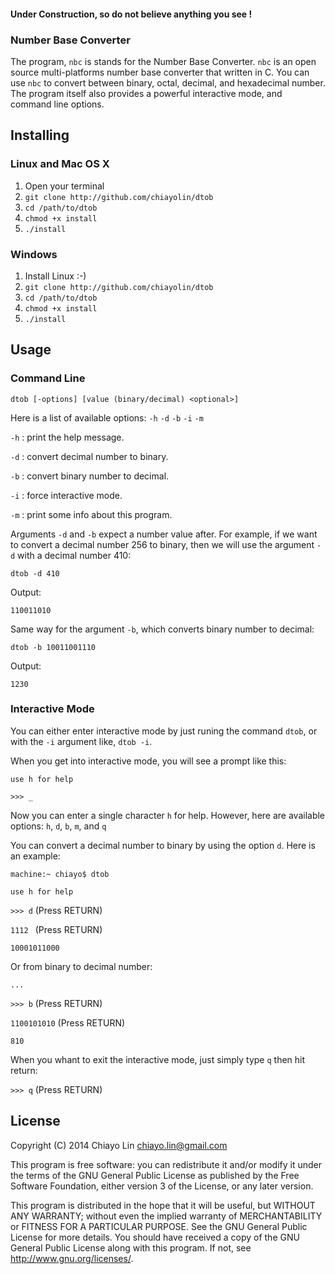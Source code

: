 #### Under Construction, so do not believe anything you see !

### Number Base Converter

The program, `nbc` is stands for the Number Base Converter. `nbc` is an open source multi-platforms number base converter that written in C. You can use `nbc` to convert between binary, octal, decimal, and hexadecimal number. The program itself also provides a powerful interactive mode, and command line options.

## Installing

### Linux and Mac OS X
1. Open your terminal
2. `git clone http://github.com/chiayolin/dtob`
3. `cd /path/to/dtob`
4. `chmod +x install`
5. `./install`

### Windows
1. Install Linux :-)
2. `git clone http://github.com/chiayolin/dtob`
3. `cd /path/to/dtob`
4. `chmod +x install`
5. `./install`

## Usage

### Command Line
`dtob [-options] [value (binary/decimal) <optional>]`

Here is a list of available options: `-h` `-d` `-b` `-i` `-m`

`-h` : print the help message.

`-d` : convert decimal number to binary.

`-b` : convert binary number to decimal.

`-i` : force interactive mode.

`-m` : print some info about this program.

Arguments `-d` and `-b` expect a number value after. For example, if we want to convert a decimal number 256 to binary, then we will use the argument `-d` with a decimal number 410:

`dtob -d 410`

Output:

`110011010`

Same way for the argument `-b`, which converts binary number to decimal:

`dtob -b 10011001110`

Output:

`1230`

### Interactive Mode

You can either enter interactive mode by just runing the command `dtob`, or with the `-i` argument like, `dtob -i`.

When you get into interactive mode, you will see a prompt like this:

`use h for help` 

`>>> _`

Now you can enter a single character `h` for help. However, here are available options: `h`, `d`, `b`, `m`, and `q`

You can convert a decimal number to binary by using the option `d`. Here is an example:

`machine:~ chiayo$ dtob`

`use h for help` 

`>>> d` (Press RETURN)

`1112 ` (Press RETURN)

`10001011000`

Or from binary to decimal number:

`...`

`>>> b` (Press RETURN)

`1100101010` (Press RETURN)

`810`

When you whant to exit the interactive mode, just simply type `q` then hit return:

`>>> q` (Press RETURN)

## License

Copyright (C) 2014  Chiayo Lin <chiayo.lin@gmail.com>

This program is free software: you can redistribute it and/or modify it under the terms of the GNU General Public License as published by the Free Software Foundation, either version 3 of the License, or any later version.

This program is distributed in the hope that it will be useful, but WITHOUT ANY WARRANTY; without even the implied warranty of MERCHANTABILITY or FITNESS FOR A PARTICULAR PURPOSE. See the GNU General Public License for more details. You should have received a copy of the GNU General Public License along with this program. If not, see <http://www.gnu.org/licenses/>.
